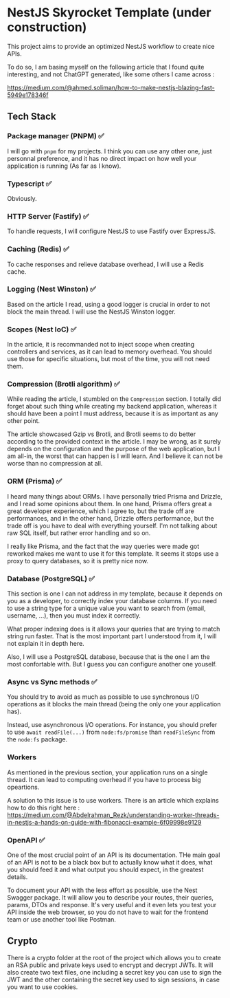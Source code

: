 # NestJS Skyrocket Template (under construction)

This project aims to provide an optimized NestJS workflow to create nice APIs.

To do so, I am basing myself on the following article that I found quite
interesting, and not ChatGPT generated, like some others I came across :

https://medium.com/@ahmed.soliman/how-to-make-nestjs-blazing-fast-5949e178346f

## Tech Stack

### Package manager (PNPM) ✅

I will go with `pnpm` for my projects. I think you can use any other one, just
personnal preference, and it has no direct impact on how well your application
is running (As far as I know).

### Typescript ✅

Obviously.

### HTTP Server (Fastify) ✅

To handle requests, I will configure NestJS to use Fastify over ExpressJS.

### Caching (Redis) ✅

To cache responses and relieve database overhead, I will use a Redis cache.

### Logging (Nest Winston) ✅

Based on the article I read, using a good logger is crucial in order to not
block the main thread. I will use the NestJS Winston logger.

### Scopes (Nest IoC) ✅

In the article, it is recommanded not to inject scope when creating controllers
and services, as it can lead to memory overhead. You should use those for
specific situations, but most of the time, you will not need them.

### Compression (Brotli algorithm) ✅

While reading the article, I stumbled on the `Compression` section. I totally
did forget about such thing while creating my backend application, whereas it
should have been a point I must address, because it is as important as any
other point.

The article showcased Gzip vs Brotli, and Brotli seems to do better according
to the provided context in the article. I may be wrong, as it surely depends on
the configuration and the purpose of the web application, but I am all-in, the
worst that can happen is I will learn. And I believe it can not be worse than
no compression at all.

### ORM (Prisma) ✅

I heard many things about ORMs. I have personally tried Prisma and Drizzle, and
I read some opinions about them. In one hand, Prisma offers great a great
developer experience, which I agree to, but the trade off are performances, and
in the other hand, Drizzle offers performance, but the trade off is you have to
deal with everything yourself. I'm not talking about raw SQL itself, but rather
error handling and so on.

I really like Prisma, and the fact that the way queries were made got reworked
makes me want to use it for this template. It seems it stops use a proxy to
query databases, so it is pretty nice now.

### Database (PostgreSQL) ✅

This section is one I can not address in my template, because it depends on you
as a developer, to correctly index your database columns. If you need to use a
string type for a unique value you want to search from (email, username, ...),
then you must index it correctly.

What proper indexing does is it allows your queries that are trying to match
string run faster. That is the most important part I understood from it, I will
not explain it in depth here.

Also, I will use a PostgreSQL database, because that is the one I am the most
confortable with. But I guess you can configure another one youself.

### Async vs Sync methods ✅

You should try to avoid as much as possible to use synchronous I/O operations
as it blocks the main thread (being the only one your application has).

Instead, use asynchronous I/O operations. For instance, you should prefer to
use `await readFile(...)` from `node:fs/promise` than `readFileSync` from the
`node:fs` package.

### Workers

As mentioned in the previous section, your application runs on a single thread.
It can lead to computing overhead if you have to process big opeartions.

A solution to this issue is to use workers. There is an article which explains
how to do this right here :
https://medium.com/@Abdelrahman_Rezk/understanding-worker-threads-in-nestjs-a-hands-on-guide-with-fibonacci-example-6f09998e9129

### OpenAPI ✅

One of the most crucial point of an API is its documentation. THe main goal of
an API is not to be a black box but to actually know what it does, what you
should feed it and what output you should expect, in the greatest details.

To document your API with the less effort as possible, use the Nest Swagger
package. It will allow you to describe your routes, their queries, params, DTOs
and response. It's very useful and it even lets you test your API inside the
web browser, so you do not have to wait for the frontend team or use another
tool like Postman.

## Crypto

There is a crypto folder at the root of the project which allows you to create
an RSA public and private keys used to encrypt and decrypt JWTs. It will also
create two text files, one including a secret key you can use to sign the JWT
and the other containing the secret key used to sign sessions, in case you want
to use cookies.
